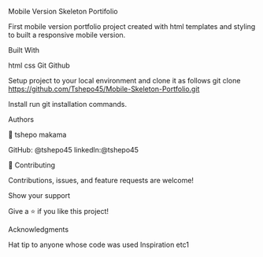 Mobile Version Skeleton Portifolio

First mobile version portfolio project created with html templates and styling to built a responsive mobile version.

Built With

html
css
Git 
Github

Setup
project to your local environment and clone it as follows git clone https://github.com/Tshepo45/Mobile-Skeleton-Portfolio.git

Install
run git installation commands.

Authors

👤 tshepo makama

GitHub: @tshepo45
linkedln:@tshepo45

🤝 Contributing

Contributions, issues, and feature requests are welcome!

Show your support

Give a ⭐️ if you like this project!

Acknowledgments

Hat tip to anyone whose code was used Inspiration etc1
